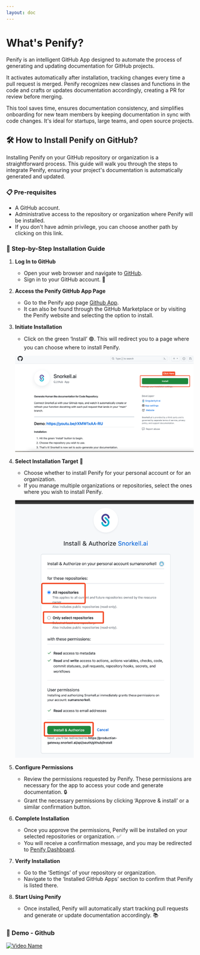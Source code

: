 ```yaml
---
layout: doc
---
```


# What's Penify?

Penify is an intelligent GitHub App designed to automate the process of generating and updating documentation for GitHub projects. 

It activates automatically after installation, tracking changes every time a pull request is merged. Penify recognizes new classes and functions in the code and crafts or updates documentation accordingly, creating a PR for review before merging.

This tool saves time, ensures documentation consistency, and simplifies onboarding for new team members by keeping documentation in sync with code changes. It's ideal for startups, large teams, and open source projects.

## 🛠️ How to Install Penify on GitHub?

Installing Penify on your GitHub repository or organization is a straightforward process. This guide will walk you through the steps to integrate Penify, ensuring your project's documentation is automatically generated and updated.

### 📋 Pre-requisites

- A GitHub account.
- Administrative access to the repository or organization where Penify will be installed.
- If you don't have admin privilege, you can choose another path by clicking on this link.

### 🧭 Step-by-Step Installation Guide

1. **Log In to GitHub**
   - Open your web browser and navigate to [GitHub](https://github.com/).
   - Sign in to your GitHub account. 🔑

2. **Access the Penify GitHub App Page**
   - Go to the Penify app page [Github App](https://github.com/apps/penify-ai).
   - It can also be found through the GitHub Marketplace or by visiting the Penify website and selecting the option to install.

3. **Initiate Installation**
   - Click on the green ‘Install’ 🟢. This will redirect you to a page where you can choose where to install Penify.
  
    ![Snorkel AI Installation](../public/images/github-app-install.png)

4. **Select Installation Target** 🏢
   - Choose whether to install Penify for your personal account or for an organization.  
   - If you manage multiple organizations or repositories, select the ones where you wish to install Penify.

    ![Snorkel AI Installation](../public/images/install-authorize.png)

5. **Configure Permissions**
   - Review the permissions requested by Penify. These permissions are necessary for the app to access your code and generate documentation. 🔒
   - Grant the necessary permissions by clicking ‘Approve & install’ or a similar confirmation button.

6. **Complete Installation**
   - Once you approve the permissions, Penify will be installed on your selected repositories or organization. ✅
   - You will receive a confirmation message, and you may be redirected to [Penify Dashboard](https://dashboard.penify.ai/).

7. **Verify Installation**
   - Go to the ‘Settings’ of your repository or organization.
   - Navigate to the ‘Installed GitHub Apps’ section to confirm that Penify is listed there.

8. **Start Using Penify**
   - Once installed, Penify will automatically start tracking pull requests and generate or update documentation accordingly. 📚

### 🎥 Demo - Github

[![Video Name](https://img.youtube.com/vi/rXMW1xAA-RU/maxresdefault.jpg)](https://www.youtube.com/watch?v=rXMW1xAA-RU)